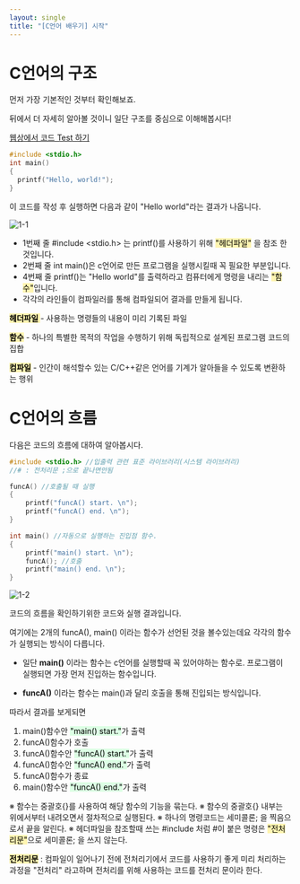 ```yaml
---
layout: single
title: "[C언어 배우기] 시작"
---
```


# C언어의 구조

먼저 가장 기본적인 것부터 확인해보죠.

뒤에서 더 자세히 알아볼 것이니 일단 구조를 중심으로 이해해봅시다! 

[웹상에서 코드 Test 하기](https://replit.com/languages/c)

```c
#include <stdio.h>
int main()
{
  printf("Hello, world!");
}
```

이 코드를 작성 후 실행하면
다음과 같이 "Hello world"라는 결과가 나옵니다.

![1-1](https://user-images.githubusercontent.com/59260910/182160329-abf69f03-6227-4960-ac9c-4eb2ca2e3d29.JPG)

* 1번째 줄 #include <stdio.h> 는 printf()를 사용하기 위해 <mark style='background-color: #fff5b1'>"헤더파일"</mark> 을 참조 한 것입니다.
* 2번째 줄 int main()은 c언어로 만든 프로그램을 실행시킬때 꼭 필요한 부분입니다.
* 4번째 줄 printf()는 "Hello world"를 출력하라고 컴퓨터에게 명령을 내리는 <mark style='background-color: #fff5b1'>"함수"</mark>입니다.
* 각각의 라인들이 컴파일러를 통해 컴파일되어 결과를 만들게 됩니다.

<mark style='background-color: #fff5b1'> **헤더파일** </mark> - 사용하는 명령들의 내용이 미리 기록된 파일

<mark style='background-color: #fff5b1'>**함수**</mark> - 하나의 특별한 목적의 작업을 수행하기 위해 독립적으로 설계된 프로그램 코드의 집합

<mark style='background-color: #fff5b1'>**컴파일**</mark> - 인간이 해석할수 있는 C/C++같은 언어를 기계가 알아들을 수 있도록 변환하는 행위

# C언어의 흐름

다음은 코드의 흐름에 대하여 알아봅시다.

```c
#include <stdio.h> //입출력 관련 표준 라이브러리(시스템 라이브러리)
//# : 전처리문 ;으로 끝나면안됨

funcA() //호출될 때 실행
{
	printf("funcA() start. \n");
	printf("funcA() end. \n");
}

int main() //자동으로 실행하는 진입점 함수.
{
	printf("main() start. \n");
	funcA(); //호출
	printf("main() end. \n");
}
```

![1-2](https://user-images.githubusercontent.com/59260910/182168400-9ffc384f-7a15-4f3a-97cc-9a34453b6450.JPG)

코드의 흐름을 확인하기위한 코드와 실행 결과입니다.

여기에는 2개의 funcA(), main() 이라는 함수가 선언된 것을 볼수있는데요
각각의 함수가 실행되는 방식이 다릅니다.

* 일단 **main()** 이라는 함수는 c언어를 실행할때 꼭 있어야하는 함수로.
프로그램이 실행되면 가장 먼저 진입하는 함수입니다.

* **funcA()** 이라는 함수는 main()과 달리 호출을 통해 진입되는 방식입니다.

따라서 결과를 보게되면
1. main()함수안 <mark style='background-color: #dcffe4'>"main() start."</mark>가 출력
2. funcA()함수가 호출
3. funcA()함수안 <mark style='background-color: #dcffe4'>"funcA() start."</mark>가 출력
4. funcA()함수안 <mark style='background-color: #dcffe4'>"funcA() end."</mark>가 출력
5. funcA()함수가 종료
6. main()함수안 <mark style='background-color: #dcffe4'>"funcA() end."</mark>가 출력

※ 함수는 중괄호{}를 사용하여 해당 함수의 기능을 묶는다.
※ 함수의 중괄호{} 내부는 위에서부터 내려오면서 절차적으로 실행된다.
※ 하나의 명령코드는 세미콜론; 을 찍음으로서 끝을 알린다.
※ 헤더파일을 참조할때 쓰는 #include 처럼 #이 붙은 명령은 <mark style='background-color: #fff5b1'>"전처리문"</mark>으로 세미콜론; 을 쓰지 않는다.

<mark style='background-color: #fff5b1'>**전처리문**</mark> : 컴파일이 일어나기 전에 전처리기에서 코드를 사용하기 좋게 미리 처리하는 과정을 "전처리" 라고하며
전처리를 위해 사용하는 코드를 전처리 문이라 한다.











